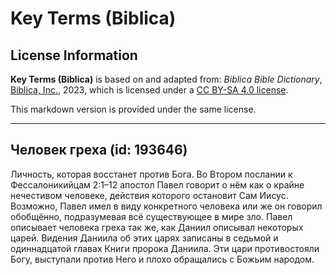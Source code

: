 # Key Terms (Biblica)

## License Information

**Key Terms (Biblica)** is based on and adapted from: _Biblica Bible Dictionary_, [Biblica, Inc.](https://www.biblica.com/), 2023, which is licensed under a [CC BY-SA 4.0 license](https://creativecommons.org/licenses/by-sa/4.0/legalcode.en).

This markdown version is provided under the same license.



--------------------------------

## Человек греха (id: 193646)

Личность, которая восстанет против Бога. Во Втором послании к Фессалоникийцам 2:1–12 апостол Павел говорит о нём как о крайне нечестивом человеке, действия которого остановит Сам Иисус. Возможно, Павел имел в виду конкретного человека или же он говорил обобщённо, подразумевая всё существующее в мире зло. Павел описывает человека греха так же, как Даниил описывал некоторых царей. Видения Даниила об этих царях записаны в седьмой и одиннадцатой главах Книги пророка Даниила. Эти цари противостояли Богу, выступали против Него и плохо обращались с Божьим народом.


